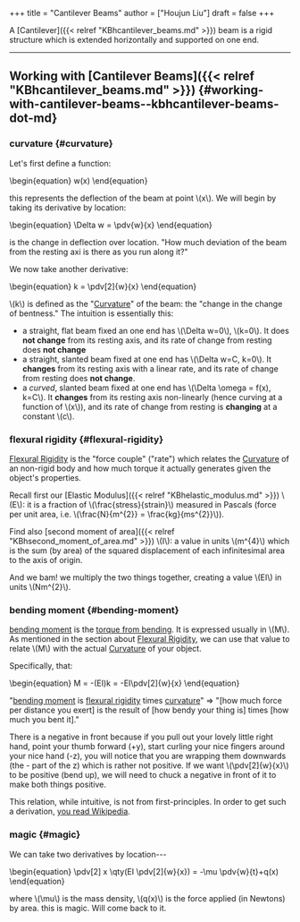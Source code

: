 +++
title = "Cantilever Beams"
author = ["Houjun Liu"]
draft = false
+++

A [Cantilever]({{< relref "KBhcantilever_beams.md" >}}) beam is a rigid structure which is extended horizontally and supported on one end.

---


## Working with [Cantilever Beams]({{< relref "KBhcantilever_beams.md" >}}) {#working-with-cantilever-beams--kbhcantilever-beams-dot-md}


### curvature {#curvature}

Let's first define a function:

\begin{equation}
w(x)
\end{equation}

this represents the deflection of the beam at point \\(x\\). We will begin by taking its derivative by location:

\begin{equation}
\Delta w = \pdv{w}{x}
\end{equation}

is the change in deflection over location. "How much deviation of the beam from the resting axi is there as you run along it?"

We now take another derivative:

\begin{equation}
k = \pdv[2]{w}{x}
\end{equation}

\\(k\\) is defined as the "[Curvature](#curvature)" of the beam: the "change in the change of bentness." The intuition is essentially this:

-   a straight, flat beam fixed an one end has \\(\Delta w=0\\), \\(k=0\\). It does **not change** from its resting axis, and its rate of change from resting does ****not change****
-   a straight, slanted beam fixed at one end has \\(\Delta w=C, k=0\\). It ****changes**** from its resting axis with a linear rate, and its rate of change from resting does ****not change****.
-   a _curved_, slanted beam fixed at one end has \\(\Delta \omega = f(x), k=C\\). It ****changes**** from its resting axis non-linearly (hence curving at a function of \\(x\\)), and its rate of change from resting is **changing** at a constant \\(c\\).


### flexural rigidity {#flexural-rigidity}

[Flexural Rigidity](#flexural-rigidity) is the "force couple" ("rate") which relates the [Curvature](#curvature) of an non-rigid body and how much torque it actually generates given the object's properties.

Recall first our [Elastic Modulus]({{< relref "KBhelastic_modulus.md" >}}) \\(E\\): it is a fraction of \\(\frac{stress}{strain}\\) measured in Pascals (force per unit area, i.e. \\(\frac{N}{m^{2}} = \frac{kg}{ms^{2}}\\)).

Find also [second moment of area]({{< relref "KBhsecond_moment_of_area.md" >}}) \\(I\\): a value in units \\(m^{4}\\) which is the sum (by area) of the squared displacement of each infinitesimal area to the axis of origin.

And we bam! we multiply the two things together, creating a value \\(EI\\) in units \\(Nm^{2}\\).


### bending moment {#bending-moment}

[bending moment](#bending-moment) is the [torque from bending](#bending-moment). It is expressed usually in \\(M\\). As mentioned in the section about [Flexural Rigidity](#flexural-rigidity), we can use that value to relate \\(M\\) with the actual [Curvature](#curvature) of your object.

Specifically, that:

\begin{equation}
M = -(EI)k = -EI\pdv[2]{w}{x}
\end{equation}

"[bending moment](#bending-moment) is [flexural rigidity](#flexural-rigidity) times [curvature](#curvature)" =&gt; "[how much force per distance you exert] is the result of [how bendy your thing is] times [how much you bent it]."

There is a negative in front because if you pull out your lovely little right hand, point your thumb forward (+y), start curling your nice fingers around your nice hand (-z), you will notice that you are wrapping them downwards (the - part of the z) which is rather not positive. If we want \\(\pdv[2]{w}{x}\\) to be positive (bend up), we will need to chuck a negative in front of it to make both things positive.

This relation, while intuitive, is not from first-principles. In order to get such a derivation, [you read Wikipedia](https://en.wikipedia.org/wiki/Euler%E2%80%93Bernoulli_beam_theory#Derivation_of_the_bending_equation).


### magic {#magic}

We can take two derivatives by location---

\begin{equation}
\pdv[2] x \qty(EI \pdv[2]{w}{x}) = -\mu \pdv{w}{t}+q(x)
\end{equation}

where \\(\mu\\) is the mass density, \\(q(x)\\) is the force applied (in Newtons) by area. this is magic. Will come back to it.